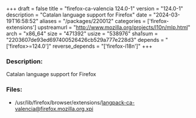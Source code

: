 +++
draft = false
title = "firefox-ca-valencia 124.0-1"
version = "124.0-1"
description = "Catalan language support for Firefox"
date = "2024-03-19T16:58:52"
aliases = "/packages/220012"
categories = ['firefox-extensions']
upstreamurl = "http://www.mozilla.org/projects/l10n/mlp.html"
arch = "x86_64"
size = "471392"
usize = "538976"
sha1sum = "2203607de93ed697400526426cb529a777e228d3"
depends = "['firefox>=124.0']"
reverse_depends = "['firefox-i18n']"
+++
### Description: 
Catalan language support for Firefox

### Files: 
* /usr/lib/firefox/browser/extensions/langpack-ca-valencia@firefox.mozilla.org.xpi
